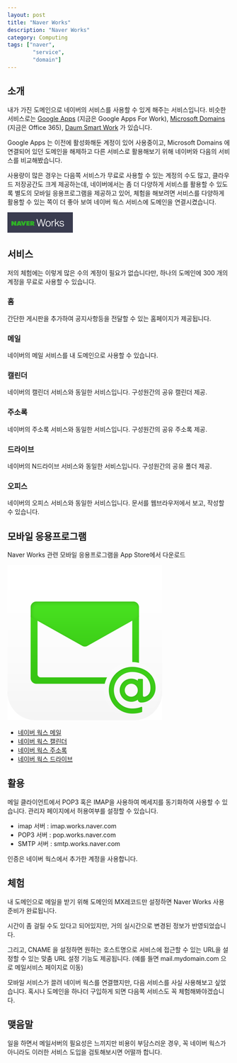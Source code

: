 ```yaml
---
layout: post
title: "Naver Works"
description: "Naver Works"
category: Computing
tags: ["naver",
        "service",
        "domain"]
---
```



## 소개

내가 가진 도메인으로 네이버의 서비스를 사용할 수 있게 해주는 서비스입니다. 비슷한 서비스로는 [Google Apps](http://www.google.com/apps) (지금은 Google Apps For Work), [Microsoft Domains](http://domains.live.com/) (지금은 Office 365), [Daum Smart Work](http://mail2.daum.net/hanmailex/domain.html) 가 있습니다.

Google Apps 는 이전에 활성화해둔 계정이 있어 사용중이고, Microsoft Domains 에 연결되어 있던 도메인을 해제하고 다른 서비스로 활용해보기 위해 네이버와 다음의 서비스를 비교해봤습니다.

사용량이 많은 경우는 다음쪽 서비스가 무료로 사용할 수 있는 계정의 수도  많고, 클라우드 저장공간도 크게 제공하는데, 네이버에서는 좀 더 다양하게 서비스를 활용할 수 있도록 별도의 모바일 응용프로그램을 제공하고 있어, 체험을 해보려면 서비스를 다양하게 활용할 수 있는 쪽이 더 좋아 보여 네이버 웍스 서비스에 도메인을 연결시켰습니다.

<!--
![naver-works-logo.png](/images/2015/01/naver-works/naver-works-logo.png)
-->

<a href="/images/2015/01/naver-works/naver-works-logo.png" data-toggle="lightbox" data-title="Logo" data-footer="Naver Works"><img src="/images/2015/01/naver-works/naver-works-logo.png" class="img-responsive" /></a>

## 서비스
저의 체험에는 이렇게 많은 수의 계정이 필요가 없습니다만, 하나의 도메인에 300 개의 계정을 무료로 사용할 수 있습니다.

### 홈
간단한 게시판을 추가하여 공지사항등을 전달할 수 있는 홈페이지가 제공됩니다.

### 메일
네이버의 메일 서비스를 내 도메인으로 사용할 수 있습니다.

### 캘린더
네이버의 캘린더 서비스와 동일한 서비스입니다.
구성원간의 공유 캘린더 제공.

### 주소록
네이버의 주소록 서비스와 동일한 서비스입니다.
구성원간의 공유 주소록 제공.

### 드라이브
네이버의 N드라이브 서비스와 동일한 서비스입니다.
구성원간의 공유 폴더 제공.

### 오피스

네이버의 오피스 서비스와 동일한 서비스입니다.
문서를 웹브라우저에서 보고, 작성할 수 있습니다.

## 모바일 응용프로그램

Naver Works 관련 모바일 응용프로그램을 App Store에서 다운로드

<!-- 
![Naver Works Mail](/images/2015/01/naver-works/naver-works-mail.png)
-->

<a href="/images/2015/01/naver-works/naver-works-mail.png" data-toggle="lightbox" data-title="Icon" data-footer="Naver Works Mail"><img src="/images/2015/01/naver-works/naver-works-mail.png" class="img-responsive" /></a>

- [네이버 웍스 메일](https://itunes.apple.com/kr/app/neibeo-wogseu-meil-works-mail/id877564069?mt=8)
- [네이버 웍스 캘린더](https://itunes.apple.com/kr/app/neibeo-wogseu-kaellindeo-works/id876348466?mt=8)
- [네이버 웍스 주소록](https://itunes.apple.com/kr/app/neibeo-wogseu-jusolog-works/id878036334?mt=8)
- [네이버 웍스 드라이브](https://itunes.apple.com/kr/app/neibeo-wogseu-deulaibeu-naver/id877532402?mt=8)

## 활용

메일 클라이언트에서 POP3 혹은 IMAP을 사용하여 메세지를 동기화하여 사용할 수 있습니다.
관리자 페이지에서 허용여부를 설정할 수 있습니다.

- imap 서버 : imap.works.naver.com
- POP3 서버 : pop.works.naver.com
- SMTP 서버 : smtp.works.naver.com

인증은 네이버 웍스에서 추가한 계정을 사용합니다.

## 체험

내 도메인으로 메일을 받기 위해 도메인의 MX레코드만 설정하면 Naver Works 사용 준비가 완료됩니다.

시간이 좀 걸릴 수도 있다고 되어있지만, 거의 실시간으로 변경된 정보가 반영되었습니다.

그리고, CNAME 을 설정하면 원하는 호스트명으로 서비스에 접근할 수 있는 URL을 설정할 수 있는 맞춤 URL 설정 기능도 제공됩니다. (예를 들면 mail.mydomain.com 으로 메일서비스 페이지로 이동)

모바일 서비스가 끌려 네이버 웍스를 연결했지만, 다음 서비스를 사실 사용해보고 싶었습니다. 혹시나 도메인을 하나더 구입하게 되면 다음쪽 서비스도 꼭 체험해봐야겠습니다.

## 맺음말
일을 하면서 메일서버의 필요성은 느끼지만 비용이 부담스러운 경우, 꼭 네이버 웍스가 아니라도 이러한 서비스 도입을 검토해보시면 어떨까 합니다.
